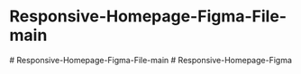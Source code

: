 # Responsive-Homepage-Figma-File-main
#   R e s p o n s i v e - H o m e p a g e - F i g m a - F i l e - m a i n  
 # Responsive-Homepage-Figma
